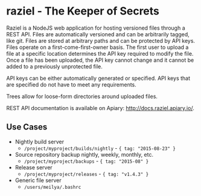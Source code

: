# raziel - The Keeper of Secrets

Raziel is a NodeJS web application for hosting versioned files through a REST
API. Files are automatically versioned and can be arbitrarily tagged, like git.
Files are stored at arbitrary paths and can be protected by API keys. Files
operate on a first-come-first-owner basis. The first user to upload a file at
a specific location determines the API key required to modify the file. Once a file
has been uploaded, the API key cannot change and it cannot be added to a
previously unprotected file.

API keys can be either automatically generated or specified. API keys that are
specified do not have to meet any requirements.

Trees allow for loose-form directories around uploaded files.

REST API documentation is available on Apiary: http://docs.raziel.apiary.io/.

## Use Cases

 * Nightly build server
   * `/project/myproject/builds/nightly` - `{ tag: "2015-08-23" }`
 * Source repository backup nightly, weekly, monthly, etc.
   * `/project/myproject/backups` - `{ tag: "2015-08" }`
 * Release server
   * `/project/myproject/releases` - `{ tag: "v1.4.3" }`
 * Generic file server
   * `/users/meilya/.bashrc`
